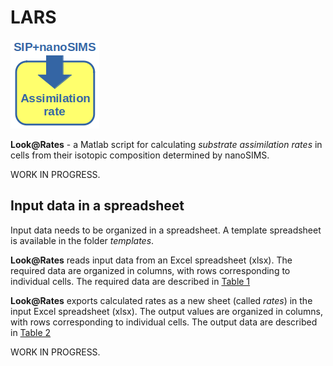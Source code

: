# LARS

<img src="man/figures/LARS-logo.png">

**Look@Rates** - a Matlab script for calculating *substrate assimilation rates* in cells from their isotopic composition determined by nanoSIMS.


WORK IN PROGRESS.

## Input data in a spreadsheet

Input data needs to be organized in a spreadsheet. A template spreadsheet is available in the folder *templates*.

**Look@Rates** reads input data from an Excel spreadsheet (xlsx). The required data are organized in columns, with rows corresponding to individual cells. The required data are described in [Table 1](../../man/figures/LARS_input_data_format.docx)

**Look@Rates** exports calculated rates as a new sheet (called *rates*) in the input Excel spreadsheet (xlsx). The output values are organized in columns, with rows corresponding to individual cells. The output data are described in [Table 2](../../man/figures/LARS_output_data_format.docx)


WORK IN PROGRESS.